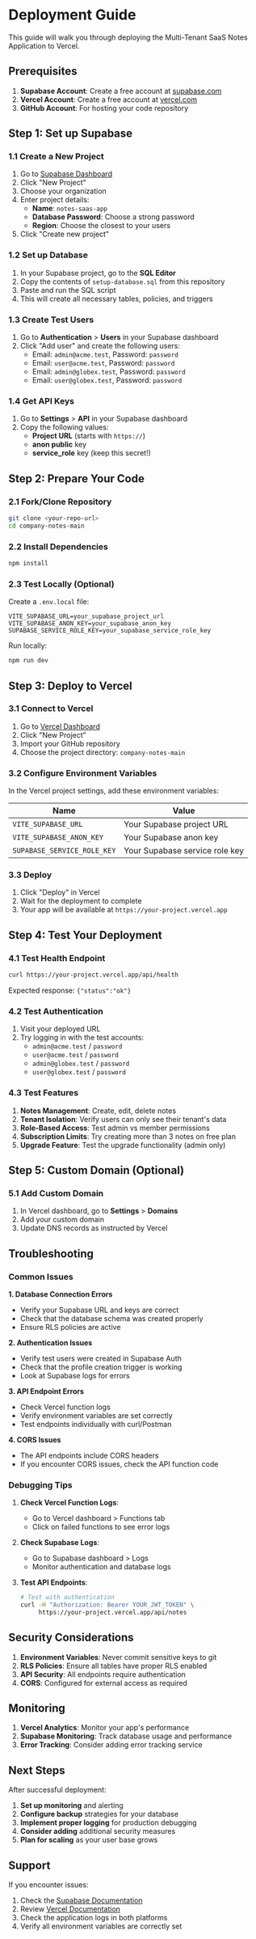 # Deployment Guide

This guide will walk you through deploying the Multi-Tenant SaaS Notes Application to Vercel.

## Prerequisites

1. **Supabase Account**: Create a free account at [supabase.com](https://supabase.com)
2. **Vercel Account**: Create a free account at [vercel.com](https://vercel.com)
3. **GitHub Account**: For hosting your code repository

## Step 1: Set up Supabase

### 1.1 Create a New Project
1. Go to [Supabase Dashboard](https://app.supabase.com)
2. Click "New Project"
3. Choose your organization
4. Enter project details:
   - **Name**: `notes-saas-app`
   - **Database Password**: Choose a strong password
   - **Region**: Choose the closest to your users
5. Click "Create new project"

### 1.2 Set up Database
1. In your Supabase project, go to the **SQL Editor**
2. Copy the contents of `setup-database.sql` from this repository
3. Paste and run the SQL script
4. This will create all necessary tables, policies, and triggers

### 1.3 Create Test Users
1. Go to **Authentication** > **Users** in your Supabase dashboard
2. Click "Add user" and create the following users:
   - Email: `admin@acme.test`, Password: `password`
   - Email: `user@acme.test`, Password: `password`
   - Email: `admin@globex.test`, Password: `password`
   - Email: `user@globex.test`, Password: `password`

### 1.4 Get API Keys
1. Go to **Settings** > **API** in your Supabase dashboard
2. Copy the following values:
   - **Project URL** (starts with `https://`)
   - **anon public** key
   - **service_role** key (keep this secret!)

## Step 2: Prepare Your Code

### 2.1 Fork/Clone Repository
```bash
git clone <your-repo-url>
cd company-notes-main
```

### 2.2 Install Dependencies
```bash
npm install
```

### 2.3 Test Locally (Optional)
Create a `.env.local` file:
```env
VITE_SUPABASE_URL=your_supabase_project_url
VITE_SUPABASE_ANON_KEY=your_supabase_anon_key
SUPABASE_SERVICE_ROLE_KEY=your_supabase_service_role_key
```

Run locally:
```bash
npm run dev
```

## Step 3: Deploy to Vercel

### 3.1 Connect to Vercel
1. Go to [Vercel Dashboard](https://vercel.com/dashboard)
2. Click "New Project"
3. Import your GitHub repository
4. Choose the project directory: `company-notes-main`

### 3.2 Configure Environment Variables
In the Vercel project settings, add these environment variables:

| Name | Value |
|------|-------|
| `VITE_SUPABASE_URL` | Your Supabase project URL |
| `VITE_SUPABASE_ANON_KEY` | Your Supabase anon key |
| `SUPABASE_SERVICE_ROLE_KEY` | Your Supabase service role key |

### 3.3 Deploy
1. Click "Deploy" in Vercel
2. Wait for the deployment to complete
3. Your app will be available at `https://your-project.vercel.app`

## Step 4: Test Your Deployment

### 4.1 Test Health Endpoint
```bash
curl https://your-project.vercel.app/api/health
```
Expected response: `{"status":"ok"}`

### 4.2 Test Authentication
1. Visit your deployed URL
2. Try logging in with the test accounts:
   - `admin@acme.test` / `password`
   - `user@acme.test` / `password`
   - `admin@globex.test` / `password`
   - `user@globex.test` / `password`

### 4.3 Test Features
1. **Notes Management**: Create, edit, delete notes
2. **Tenant Isolation**: Verify users can only see their tenant's data
3. **Role-Based Access**: Test admin vs member permissions
4. **Subscription Limits**: Try creating more than 3 notes on free plan
5. **Upgrade Feature**: Test the upgrade functionality (admin only)

## Step 5: Custom Domain (Optional)

### 5.1 Add Custom Domain
1. In Vercel dashboard, go to **Settings** > **Domains**
2. Add your custom domain
3. Update DNS records as instructed by Vercel

## Troubleshooting

### Common Issues

**1. Database Connection Errors**
- Verify your Supabase URL and keys are correct
- Check that the database schema was created properly
- Ensure RLS policies are active

**2. Authentication Issues**
- Verify test users were created in Supabase Auth
- Check that the profile creation trigger is working
- Look at Supabase logs for errors

**3. API Endpoint Errors**
- Check Vercel function logs
- Verify environment variables are set correctly
- Test endpoints individually with curl/Postman

**4. CORS Issues**
- The API endpoints include CORS headers
- If you encounter CORS issues, check the API function code

### Debugging Tips

1. **Check Vercel Function Logs**:
   - Go to Vercel dashboard > Functions tab
   - Click on failed functions to see error logs

2. **Check Supabase Logs**:
   - Go to Supabase dashboard > Logs
   - Monitor authentication and database logs

3. **Test API Endpoints**:
   ```bash
   # Test with authentication
   curl -H "Authorization: Bearer YOUR_JWT_TOKEN" \
        https://your-project.vercel.app/api/notes
   ```

## Security Considerations

1. **Environment Variables**: Never commit sensitive keys to git
2. **RLS Policies**: Ensure all tables have proper RLS enabled
3. **API Security**: All endpoints require authentication
4. **CORS**: Configured for external access as required

## Monitoring

1. **Vercel Analytics**: Monitor your app's performance
2. **Supabase Monitoring**: Track database usage and performance
3. **Error Tracking**: Consider adding error tracking service

## Next Steps

After successful deployment:

1. **Set up monitoring** and alerting
2. **Configure backup** strategies for your database
3. **Implement proper logging** for production debugging
4. **Consider adding** additional security measures
5. **Plan for scaling** as your user base grows

## Support

If you encounter issues:

1. Check the [Supabase Documentation](https://supabase.com/docs)
2. Review [Vercel Documentation](https://vercel.com/docs)
3. Check the application logs in both platforms
4. Verify all environment variables are correctly set
